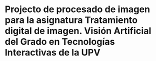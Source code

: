 # Projecto de procesado de imagen para la asignatura Tratamiento digital de imagen. Visión Artificial del Grado en Tecnologías Interactivas de la UPV 

